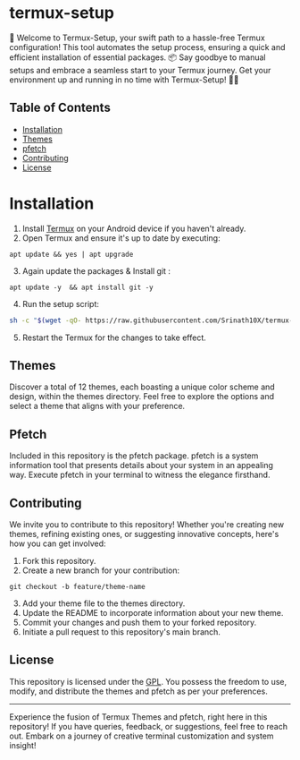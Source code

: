 # termux-setup

🚀 Welcome to Termux-Setup, your swift path to a hassle-free Termux configuration! This tool automates the setup process, ensuring a quick and efficient installation of essential packages. 📦 Say goodbye to manual setups and embrace a seamless start to your Termux journey. Get your environment up and running in no time with Termux-Setup! 🔧✨

## Table of Contents

- [Installation](#installation)
- [Themes](#themes)
- [pfetch](#pfetch)
- [Contributing](#contributing)
- [License](#license)

# Installation

1. Install [Termux](https://f-droid.org/en/packages/com.termux/) on your Android device if you haven't already.
2. Open Termux and ensure it's up to date by executing:

```
apt update && yes | apt upgrade
```

3. Again update the packages & Install git :

```
apt update -y  && apt install git -y
```

4. Run the setup script:

```bash
sh -c "$(wget -qO- https://raw.githubusercontent.com/Srinath10X/termux-setup/main/install.sh)"
```

5. Restart the Termux for the changes to take effect.

## Themes

Discover a total of 12 themes, each boasting a unique color scheme and design, within the themes directory. Feel free to explore the options and select a theme that aligns with your preference.

## Pfetch

Included in this repository is the pfetch package. pfetch is a system information tool that presents details about your system in an appealing way. Execute pfetch in your terminal to witness the elegance firsthand.

## Contributing

We invite you to contribute to this repository! Whether you're creating new themes, refining existing ones, or suggesting innovative concepts, here's how you can get involved:

1. Fork this repository.
2. Create a new branch for your contribution:

```
git checkout -b feature/theme-name
```

3. Add your theme file to the themes directory.
4. Update the README to incorporate information about your new theme.
5. Commit your changes and push them to your forked repository.
6. Initiate a pull request to this repository's main branch.

## License

This repository is licensed under the [GPL](LICENSE). You possess the freedom to use, modify, and distribute the themes and pfetch as per your preferences.

---

Experience the fusion of Termux Themes and pfetch, right here in this repository! If you have queries, feedback, or suggestions, feel free to reach out. Embark on a journey of creative terminal customization and system insight!
